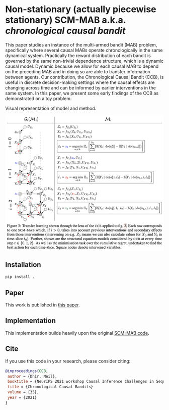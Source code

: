 # Non-stationary (actually piecewise stationary) SCM-MAB a.k.a. _chronological causal bandit_

This paper studies an instance of the multi-armed bandit (MAB) problem, specifically where several causal MABs operate chronologically in the same dynamical system. Practically the reward distribution of each bandit is governed by the same non-trivial dependence structure, which is a dynamic causal model. Dynamic because we allow for each causal MAB to depend on the preceding MAB and in doing so are able to transfer information between agents. Our contribution, the Chronological Causal Bandit (CCB), is useful in discrete decision-making settings where the causal effects are changing across time and can be informed by earlier interventions in the same system. In this paper, we present some early findings of the CCB as demonstrated on a toy problem.

Visual representation of model and method.

![CCB](./figures/Screenshot%202024-04-22%20at%2010.24.25.png)

## Installation

```python
pip install .
```

## Paper

This work is published in [this paper](https://arxiv.org/pdf/2112.01819.pdf).

## Implementation

This implementation builds heavily upon the original [SCM-MAB code](https://github.com/sanghack81/SCMMAB-NIPS2018).

## Cite

If you use this code in your research, please consider citing:

```bib
@inproceedings{CCB,
 author = {Dhir, Neil},
 booktitle = {NeurIPS 2021 workshop Causal Inference Challenges in Sequential Decision Making: Bridging Theory and Practice}
 title = {Chronological Causal Bandits}
 volume = {35},
 year = {2021}
}
```
